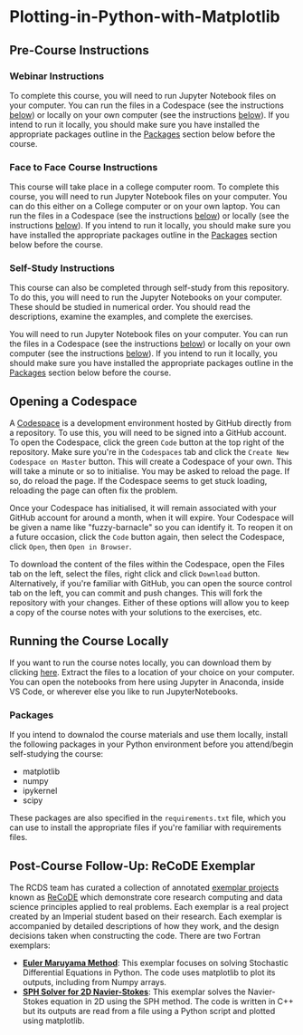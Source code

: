 # Plotting-in-Python-with-Matplotlib

## Pre-Course Instructions

### Webinar Instructions

To complete this course, you will need to run Jupyter Notebook files on your computer. You can run the files in a Codespace (see the instructions [below](#opening-a-codespace)) or locally on your own computer (see the instructions [below](#running-the-course-locally)). If you intend to run it locally, you should make sure you have installed the appropriate packages outline in the [Packages](#packages) section below before the course.

### Face to Face Course Instructions

This course will take place in a college computer room. To complete this course, you will need to run Jupyter Notebook files on your computer. You can do this either on a College computer or on your own laptop. You can run the files in a Codespace (see the instructions [below](#opening-a-codespace)) or locally (see the instructions [below](#running-the-course-locally)). If you intend to run it locally, you should make sure you have installed the appropriate packages outline in the [Packages](#packages) section below before the course.

### Self-Study Instructions

This course can also be completed through self-study from this repository. To do this, you will need to run the Jupyter Notebooks on your computer. These should be studied in numerical order. You should read the descriptions, examine the examples, and complete the exercises.

You will need to run Jupyter Notebook files on your computer. You can run the files in a Codespace (see the instructions [below](#opening-a-codespace)) or locally on your own computer (see the instructions [below](#running-the-course-locally)). If you intend to run it locally, you should make sure you have installed the appropriate packages outline in the [Packages](#packages) section below before the course.

## Opening a Codespace

A [Codespace](https://docs.github.com/en/codespaces/overview) is a development environment hosted by GitHub directly from a repository. To use this, you will need to be signed into a GitHub account. To open the Codespace, click the green ```Code``` button at the top right of the repository. Make sure you're in the ```Codespaces``` tab and click the ```Create New Codespace on Master``` button. This will create a Codespace of your own. This will take a minute or so to initialise. You may be asked to reload the page. If so, do reload the page. If the Codespace seems to get stuck loading, reloading the page can often fix the problem.

Once your Codespace has initialised, it will remain associated with your GitHub account for around a month, when it will expire. Your Codespace will be given a name like "fuzzy-barnacle" so you can identify it. To reopen it on a future occasion, click the ```Code``` button again, then select the Codespace, click ```Open```, then ```Open in Browser```.

To download the content of the files within the Codespace, open the Files tab on the left, select the files, right click and click ```Download``` button. Alternatively, if you're familiar with GitHub, you can open the source control tab on the left, you can commit and push changes. This will fork the repository with your changes. Either of these options will allow you to keep a copy of the course notes with your solutions to the exercises, etc.

## Running the Course Locally

If you want to run the course notes locally, you can download them by clicking [here](https://github.com/coolernato/Plotting-in-Python-with-Matplotlib/archive/refs/heads/main.zip). Extract the files to a location of your choice on your computer. You can open the notebooks from here using Jupyter in Anaconda, inside VS Code, or wherever else you like to run JupyterNotebooks.

### Packages

If you intend to downalod the course materials and use them locally, install the following packages in your Python environment before you attend/begin self-studying the course:

* matplotlib
* numpy
* ipykernel
* scipy

These packages are also specified in the ```requirements.txt``` file, which you can use to install the appropriate files if you're familiar with requirements files.

## Post-Course Follow-Up: ReCoDE Exemplar
The RCDS team has curated a collection of annotated [exemplar projects](https://imperialcollegelondon.github.io/ReCoDE-home/exemplars/) known as [ReCoDE](https://imperialcollegelondon.github.io/ReCoDE-home/) which demonstrate core research computing and data science principles applied to real problems. Each exemplar is a real project created by an Imperial student based on their research. Each exemplar is accompanied by detailed descriptions of how they work, and the design decisions taken when constructing the code. There are two Fortran exemplars:

* [**Euler Maruyama Method**](https://imperialcollegelondon.github.io/ReCoDe-Euler-Maruyama/): This exemplar focuses on solving Stochastic Differential Equations in Python. The code uses matplotlib to plot its outputs, including from Numpy arrays.
* [**SPH Solver for 2D Navier-Stokes**](https://imperialcollegelondon.github.io/ReCoDE-SPH-solver-2D-NS/): This exemplar solves the Navier-Stokes equation in 2D using the SPH method. The code is written in C++ but its outputs are read from a file using a Python script and plotted using matplotlib.
